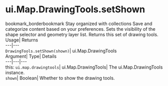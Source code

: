 
#  ui.Map.DrawingTools.setShown 
bookmark_borderbookmark Stay organized with collections  Save and categorize content based on your preferences. 
Sets the visibility of the shape selector and geometry layer list. 
Returns this set of drawing tools.
Usage| Returns  
---|---  
`DrawingTools.setShown(shown)`| ui.Map.DrawingTools  
Argument| Type| Details  
---|---|---  
this: `ui.map.drawingtools`| ui.Map.DrawingTools| The ui.Map.DrawingTools instance.  
`shown`| Boolean| Whether to show the drawing tools.  
